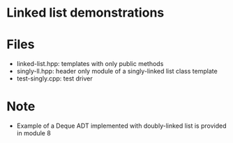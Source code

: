 # Linked list demonstrations

# Files
- linked-list.hpp: templates with only public methods
- singly-ll.hpp: header only module of a singly-linked list class template
- test-singly.cpp: test driver

# Note
- Example of a Deque ADT implemented with doubly-linked list is provided in
  module 8

